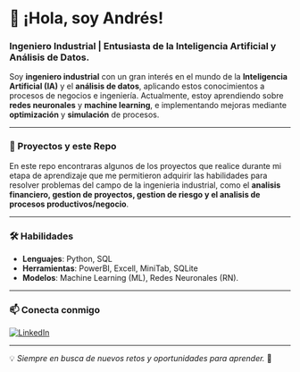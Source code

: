 # 👋 ¡Hola, soy Andrés!

### Ingeniero Industrial | Entusiasta de la Inteligencia Artificial y Análisis de Datos.

Soy **ingeniero industrial** con un gran interés en el mundo de la **Inteligencia Artificial (IA)** y el **análisis de datos**, aplicando estos conocimientos a procesos de negocios e ingeniería. Actualmente, estoy aprendiendo sobre **redes neuronales** y **machine learning**, e implementando mejoras mediante **optimización** y **simulación** de procesos.

---

### 🚀 Proyectos y este Repo
En este repo encontraras algunos de los proyectos que realice durante mi etapa de aprendizaje que me permitieron adquirir las habilidades para resolver problemas del campo de la ingenieria industrial, como el **analisis financiero, gestion de proyectos, gestion de riesgo y el analisis de procesos productivos/negocio**.

---

### 🛠️ Habilidades
- **Lenguajes**: Python, SQL
- **Herramientas**: PowerBI, Excell, MiniTab, SQLite
- **Modelos**: Machine Learning (ML), Redes Neuronales (RN).

---

### 📫 Conecta conmigo
[![LinkedIn](https://img.shields.io/badge/LinkedIn-@AndrésCampos-blue?style=flat-square&logo=linkedin)](https://www.linkedin.com/in/andres-campos-lkdin)

---

💡 *Siempre en busca de nuevos retos y oportunidades para aprender.* 🚀
